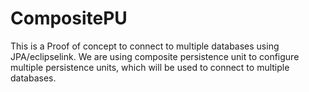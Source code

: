 # CompositePU

This is a Proof of concept to connect to multiple databases using JPA/eclipselink. 
We are using composite persistence unit to configure multiple persistence units, which will be used to connect to multiple databases. 
